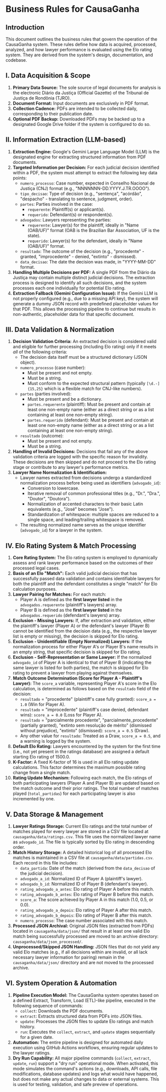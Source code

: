 # Business Rules for CausaGanha

## Introduction

This document outlines the business rules that govern the operation of the CausaGanha system. These rules define how data is acquired, processed, analyzed, and how lawyer performance is evaluated using the Elo rating system. They are derived from the system's design, documentation, and codebase.

## I. Data Acquisition & Scope

1.  **Primary Data Source:** The sole source of legal documents for analysis is the electronic Diário da Justiça (Official Gazette) of the Tribunal de Justiça de Rondônia (TJRO).
2.  **Document Format:** Input documents are exclusively in PDF format.
3.  **Collection Cadence:** PDFs are intended to be collected daily, corresponding to their publication date.
4.  **Optional PDF Backup:** Downloaded PDFs may be backed up to a designated Google Drive folder if the system is configured to do so.

## II. Information Extraction (LLM-based)

1.  **Extraction Engine:** Google's Gemini Large Language Model (LLM) is the designated engine for extracting structured information from PDF documents.
2.  **Targeted Information per Decision:** For each judicial decision identified within a PDF, the system must attempt to extract the following key data points:
    *   `numero_processo`: Case number, expected in Conselho Nacional de Justiça (CNJ) format (e.g., "NNNNNNN-DD.YYYY.J.TR.OOOO").
    *   `tipo_decisao`: Type of decision (e.g., "sentença", "acórdão", "despacho" - translating to sentence, judgment, order).
    *   `partes`: Parties involved in the case:
        *   `requerente`: Plaintiff(s) or applicant(s).
        *   `requerido`: Defendant(s) or respondent(s).
    *   `advogados`: Lawyers representing the parties:
        *   `requerente`: Lawyer(s) for the plaintiff, ideally in "Name (OAB/UF)" format (OAB is the Brazilian Bar Association, UF is the state).
        *   `requerido`: Lawyer(s) for the defendant, ideally in "Name (OAB/UF)" format.
    *   `resultado`: The outcome of the decision (e.g., "procedente" - granted, "improcedente" - denied, "extinto" - dismissed).
    *   `data_decisao`: The date the decision was made, in "YYYY-MM-DD" format.
3.  **Handling Multiple Decisions per PDF:** A single PDF from the Diário da Justiça may contain multiple distinct judicial decisions. The extraction process is designed to identify all such decisions, and the system processes each one individually for potential Elo rating.
4.  **Extraction Fallback (Gemini Configuration Issue):** If the Gemini LLM is not properly configured (e.g., due to a missing API key), the system will generate a dummy JSON record with predefined placeholder values for that PDF. This allows the processing pipeline to continue but results in non-authentic, placeholder data for that specific document.

## III. Data Validation & Normalization

1.  **Decision Validation Criteria:** An extracted decision is considered valid and eligible for further processing (including Elo rating) only if it meets *all* of the following criteria:
    *   The decision data itself must be a structured dictionary (JSON object).
    *   `numero_processo` (case number):
        *   Must be present and not empty.
        *   Must be a string.
        *   Must conform to the expected structural pattern (typically `[\d.-]{15,25}` which is a flexible match for CNJ-like numbers).
    *   `partes` (parties involved):
        *   Must be present and be a dictionary.
        *   `partes.requerente` (plaintiff): Must be present and contain at least one non-empty name (either as a direct string or as a list containing at least one non-empty string).
        *   `partes.requerido` (defendant): Must be present and contain at least one non-empty name (either as a direct string or as a list containing at least one non-empty string).
    *   `resultado` (outcome):
        *   Must be present and not empty.
        *   Must be a string.
2.  **Handling of Invalid Decisions:** Decisions that fail any of the above validation criteria are logged with the specific reason for invalidity. These decisions are then skipped and do not proceed to the Elo rating stage or contribute to any lawyer's performance metrics.
3.  **Lawyer Name Normalization & Identification:**
    *   Lawyer names extracted from decisions undergo a standardized normalization process before being used as identifiers (`advogado_id`):
        *   Conversion to lowercase.
        *   Iterative removal of common professional titles (e.g., "Dr.", "Dra.", "Doutor", "Doutora").
        *   Normalization of accented characters to their basic Latin equivalents (e.g., "José" becomes "Jose").
        *   Standardization of whitespace: multiple spaces are reduced to a single space, and leading/trailing whitespace is removed.
    *   The resulting normalized name serves as the unique identifier (`advogado_id`) for a lawyer in the system.

## IV. Elo Rating System & Match Processing

1.  **Core Rating System:** The Elo rating system is employed to dynamically assess and rank lawyer performance based on the outcomes of their processed legal cases.
2.  **Basis of an Elo "Match":** Each valid judicial decision that has successfully passed data validation and contains identifiable lawyers for both the plaintiff and the defendant constitutes a single "match" for Elo calculation purposes.
3.  **Lawyer Pairing for Matches:** For each match:
    *   Player A is defined as the **first lawyer listed** in the `advogados.requerente` (plaintiff's lawyers) array.
    *   Player B is defined as the **first lawyer listed** in the `advogados.requerido` (defendant's lawyers) array.
4.  **Exclusion - Missing Lawyers:** If, after extraction and validation, either the plaintiff's lawyer (Player A) or the defendant's lawyer (Player B) cannot be identified from the decision data (e.g., the respective lawyer list is empty or missing), the decision is skipped for Elo rating.
5.  **Exclusion - Unidentifiable (Empty Normalized) Lawyers:** If the normalization process for either Player A's or Player B's name results in an empty string, that specific decision is skipped for Elo rating.
6.  **Exclusion - Self-Representation or Same Lawyer:** If the normalized `advogado_id` of Player A is identical to that of Player B (indicating the same lawyer is listed for both parties), the match is skipped for Elo rating to prevent a lawyer from playing against themselves.
7.  **Match Outcome Determination (Score for Player A - Plaintiff's Lawyer):** The `score_a` variable, representing Player A's score in the Elo calculation, is determined as follows based on the `resultado` field of the decision:
    *   `resultado` = "procedente" (plaintiff's case fully granted): `score_a = 1.0` (Win for Player A).
    *   `resultado` = "improcedente" (plaintiff's case denied, defendant wins): `score_a = 0.0` (Loss for Player A).
    *   `resultado` = "parcialmente procedente", "parcialmente_procedente" (partially granted), "extinto sem resolução de mérito" (dismissed without prejudice), "extinto" (dismissed): `score_a = 0.5` (Draw).
    *   Any other value for `resultado`: Treated as a Draw, `score_a = 0.5`, and a warning is logged by the system.
8.  **Default Elo Rating:** Lawyers encountered by the system for the first time (i.e., not yet present in the ratings database) are assigned a default starting Elo rating of 1500.0.
9.  **K-Factor:** A fixed K-factor of 16 is used in all Elo rating update calculations. This factor determines the maximum possible rating change from a single match.
10. **Rating Update Mechanism:** Following each match, the Elo ratings of both participating lawyers (Player A and Player B) are updated based on the match outcome and their prior ratings. The total number of matches played (`total_partidas`) for each participating lawyer is also incremented by one.

## V. Data Storage & Management

1.  **Lawyer Ratings Storage:** Current Elo ratings and the total number of matches played for every lawyer are stored in a CSV file located at `causaganha/data/ratings.csv`. This file uses the normalized lawyer name as `advogado_id`. The file is typically sorted by Elo rating in descending order.
2.  **Match History Storage:** A detailed historical log of all processed Elo matches is maintained in a CSV file at `causaganha/data/partidas.csv`. Each record in this file includes:
    *   `data_partida`: Date of the match (derived from the `data_decisao` of the judicial decision).
    *   `advogado_a_id`: Normalized ID of Player A (plaintiff's lawyer).
    *   `advogado_b_id`: Normalized ID of Player B (defendant's lawyer).
    *   `rating_advogado_a_antes`: Elo rating of Player A before this match.
    *   `rating_advogado_b_antes`: Elo rating of Player B before this match.
    *   `score_a`: The score achieved by Player A in this match (1.0, 0.5, or 0.0).
    *   `rating_advogado_a_depois`: Elo rating of Player A after this match.
    *   `rating_advogado_b_depois`: Elo rating of Player B after this match.
    *   `numero_processo`: The case number associated with this match.
3.  **Processed JSON Archival:** Original JSON files (extracted from PDFs) located in `causaganha/data/json/` that result in at least one valid Elo match being successfully processed are moved to an archive directory: `causaganha/data/json_processed/`.
4.  **Unprocessed/Skipped JSON Handling:** JSON files that do not yield any valid Elo matches (e.g., if all decisions within are invalid, or all lack necessary lawyer information for pairing) remain in the `causaganha/data/json/` directory and are not moved to the processed archive.

## VI. System Operation & Automation

1.  **Pipeline Execution Model:** The CausaGanha system operates based on a defined Extract, Transform, Load (ETL)-like pipeline, executed in the following sequence of commands:
    *   `collect`: Downloads the PDF documents.
    *   `extract`: Extracts structured data from PDFs into JSON files.
    *   `update`: Processes the JSON files to update Elo ratings and match history.
    *   `run`: Executes the `collect`, `extract`, and `update` stages sequentially for a given date.
2.  **Automation:** The entire pipeline is designed for automated daily execution using GitHub Actions workflows, ensuring regular updates to the lawyer ratings.
3.  **Dry Run Capability:** All major pipeline commands (`collect`, `extract`, `update`, `run`) support a "dry run" operational mode. When activated, this mode simulates the command's actions (e.g., downloads, API calls, file modifications, database updates) and logs what would have happened, but does not make any actual changes to data or external systems. This is used for testing, validation, and safe preview of operations.
